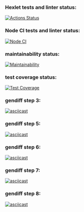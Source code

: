 ### Hexlet tests and linter status:
[![Actions Status](https://github.com/deus-ex-m/frontend-project-46/workflows/hexlet-check/badge.svg)](https://github.com/deus-ex-m/frontend-project-46/actions)
### Node CI tests and linter status:
[![Node CI](https://github.com/deus-ex-m/frontend-project-46/actions/workflows/nodejs.yml/badge.svg?branch=main)](https://github.com/deus-ex-m/frontend-project-46/actions/workflows/nodejs.yml)
### maintainability status:
[![Maintainability](https://api.codeclimate.com/v1/badges/74cd35462a7c58d57ee6/maintainability)](https://codeclimate.com/github/deus-ex-m/frontend-project-46/maintainability)
### test coverage status:
[![Test Coverage](https://api.codeclimate.com/v1/badges/74cd35462a7c58d57ee6/test_coverage)](https://codeclimate.com/github/deus-ex-m/frontend-project-46/test_coverage)
### gendiff step 3:
[![asciicast](https://asciinema.org/a/YgHU6eyLslxSEMkl3JnRTp5Am.svg)](https://asciinema.org/a/YgHU6eyLslxSEMkl3JnRTp5Am)
### gendiff step 5:
[![asciicast](https://asciinema.org/a/vzfNbDxrbHxjSb9qivwy22sbO.svg)](https://asciinema.org/a/vzfNbDxrbHxjSb9qivwy22sbO)
### gendiff step 6:
[![asciicast](https://asciinema.org/a/CY0De7IMpVP3Jtge1qfAlqeJt.svg)](https://asciinema.org/a/CY0De7IMpVP3Jtge1qfAlqeJt)
### gendiff step 7:
[![asciicast](https://asciinema.org/a/vq2fGOg7c8uJ3qNpMjkgCpBWb.svg)](https://asciinema.org/a/vq2fGOg7c8uJ3qNpMjkgCpBWb)
### gendiff step 8:
[![asciicast](https://asciinema.org/a/rhDErmr8HsFhM43RjKVtXpWWc.svg)](https://asciinema.org/a/rhDErmr8HsFhM43RjKVtXpWWc)